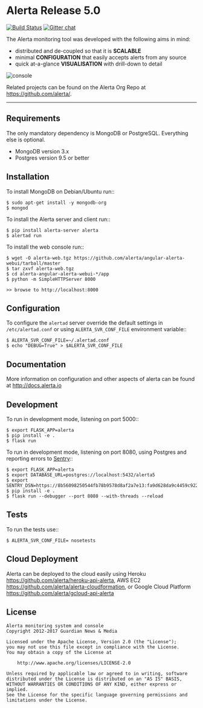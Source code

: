 Alerta Release 5.0
==================

[![Build Status](https://travis-ci.org/guardian/alerta.png)](https://travis-ci.org/guardian/alerta) [![Gitter chat](https://badges.gitter.im/alerta/chat.png)](https://gitter.im/alerta/chat)

The Alerta monitoring tool was developed with the following aims in mind:

*   distributed and de-coupled so that it is **SCALABLE**
*   minimal **CONFIGURATION** that easily accepts alerts from any source
*   quick at-a-glance **VISUALISATION** with drill-down to detail

![console](/docs/images/alert-list-rel32.png?raw=true)

Related projects can be found on the Alerta Org Repo at <https://github.com/alerta/>.

----

Requirements
------------

The only mandatory dependency is MongoDB or PostgreSQL. Everything else is optional.

- MongoDB version 3.x
- Postgres version 9.5 or better

Installation
------------

To install MongoDB on Debian/Ubuntu run::

    $ sudo apt-get install -y mongodb-org
    $ mongod

To install the Alerta server and client run::

    $ pip install alerta-server alerta
    $ alertad run

To install the web console run::

    $ wget -O alerta-web.tgz https://github.com/alerta/angular-alerta-webui/tarball/master
    $ tar zxvf alerta-web.tgz
    $ cd alerta-angular-alerta-webui-*/app
    $ python -m SimpleHTTPServer 8000

    >> browse to http://localhost:8000

Configuration
-------------

To configure the ``alertad`` server override the default settings in ``/etc/alertad.conf``
or using ``ALERTA_SVR_CONF_FILE`` environment variable::

    $ ALERTA_SVR_CONF_FILE=~/.alertad.conf
    $ echo "DEBUG=True" > $ALERTA_SVR_CONF_FILE

Documentation
-------------

More information on configuration and other aspects of alerta can be found
at <http://docs.alerta.io>

Development
-----------

To run in development mode, listening on port 5000::

    $ export FLASK_APP=alerta
    $ pip install -e .
    $ flask run

To run in development mode, listening on port 8080, using Postgres and
reporting errors to [Sentry](https://sentry.io)::

    $ export FLASK_APP=alerta
    $ export DATABASE_URL=postgres://localhost:5432/alerta5
    $ export SENTRY_DSN=https://8b56098250544fb78b9578d8af2a7e13:fa9d628da9c4459c922293db72a3203f@sentry.io/153768
    $ pip install -e .
    $ flask run --debugger --port 8080 --with-threads --reload

Tests
-----

To run the tests use::

    $ ALERTA_SVR_CONF_FILE= nosetests

Cloud Deployment
----------------

Alerta can be deployed to the cloud easily using Heroku <https://github.com/alerta/heroku-api-alerta>,
AWS EC2 <https://github.com/alerta/alerta-cloudformation>, or Google Cloud Platform
<https://github.com/alerta/gcloud-api-alerta>

License
-------

    Alerta monitoring system and console
    Copyright 2012-2017 Guardian News & Media

    Licensed under the Apache License, Version 2.0 (the "License");
    you may not use this file except in compliance with the License.
    You may obtain a copy of the License at

        http://www.apache.org/licenses/LICENSE-2.0

    Unless required by applicable law or agreed to in writing, software
    distributed under the License is distributed on an "AS IS" BASIS,
    WITHOUT WARRANTIES OR CONDITIONS OF ANY KIND, either express or implied.
    See the License for the specific language governing permissions and
    limitations under the License.
